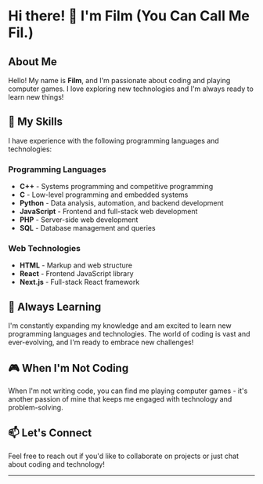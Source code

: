 # Hi there! 👋 I'm Film (You Can Call Me Fil.)

## About Me

Hello! My name is **Film**, and I'm passionate about coding and playing computer games. I love exploring new technologies and I'm always ready to learn new things!

## 🚀 My Skills

I have experience with the following programming languages and technologies:

### Programming Languages

- **C++** - Systems programming and competitive programming
- **C** - Low-level programming and embedded systems
- **Python** - Data analysis, automation, and backend development
- **JavaScript** - Frontend and full-stack web development
- **PHP** - Server-side web development
- **SQL** - Database management and queries

### Web Technologies

- **HTML** - Markup and web structure
- **React** - Frontend JavaScript library
- **Next.js** - Full-stack React framework

## 🌱 Always Learning

I'm constantly expanding my knowledge and am excited to learn new programming languages and technologies. The world of coding is vast and ever-evolving, and I'm ready to embrace new challenges!

## 🎮 When I'm Not Coding

When I'm not writing code, you can find me playing computer games - it's another passion of mine that keeps me engaged with technology and problem-solving.

## 📫 Let's Connect

Feel free to reach out if you'd like to collaborate on projects or just chat about coding and technology!

---

